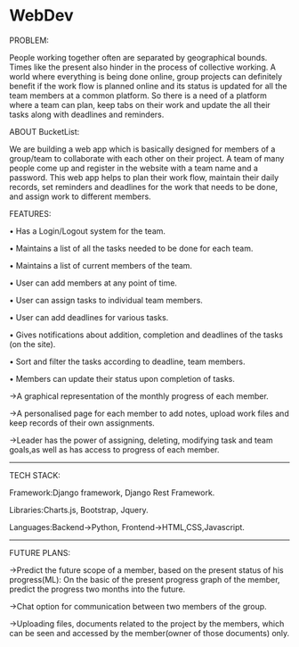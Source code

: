 # WebDev
PROBLEM:

People working together often are separated by geographical bounds. Times like the present also hinder in the process of collective working. A world where everything is being done online, group projects can definitely benefit if the work flow is planned online and its status is updated for all the team members at a common platform. So there is a need of a platform where a team can plan, keep tabs on their work and update the all their tasks along with deadlines and reminders. 


ABOUT BucketList:

We are building a web app which is basically designed for members of a group/team to collaborate with each other on their project. A team of many people come up and register in the website with a team name and a password. This web app helps to plan their work flow, maintain their daily records, set reminders and deadlines for the work that needs to be done, and assign work to different members.

FEATURES:

•	Has a Login/Logout system for the team.

•	Maintains a list of all the tasks needed to be done for each team.

•	Maintains a list of current members of the team.

•	User can add members at any point of time.

•	User can assign tasks to individual team members.

•	User can add deadlines for various tasks.

•	Gives notifications about addition, completion and deadlines of the tasks (on the site).

•	Sort and filter the tasks according to deadline, team members.

•	Members can update their status upon completion of tasks.

->A graphical representation of the monthly progress of each member.

->A personalised page for each member to add notes, upload work files and keep records of their own assignments.

->Leader has the power of assigning, deleting, modifying task and team goals,as well as has access to progress of each member.

--------------------------------------------------------------------------------------------------------------------------------------

TECH STACK:

Framework:Django framework, Django Rest Framework.

Libraries:Charts.js, Bootstrap, Jquery.

Languages:Backend->Python, Frontend->HTML,CSS,Javascript.

--------------------------------------------------------------------------------------------------------------------------------------


FUTURE PLANS:

->Predict the future scope of a member, based on the present status of his progress(ML): On the basic of the present progress graph of the member, predict the progress two months into the future.

->Chat option for communication between two members of the group.

->Uploading files, documents related to the project by the members, which can be seen and accessed by the member(owner of those documents) only. 

